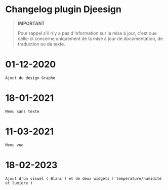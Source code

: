 # Changelog plugin Djeesign

>**IMPORTANT**
>
>Pour rappel s'il n'y a pas d'information sur la mise à jour, c'est que celle-ci concerne uniquement de la mise à jour de documentation, de traduction ou de texte.

# 01-12-2020

    Ajout du design Graphe

# 18-01-2021

    Menu sans texte

# 11-03-2021

    Menu vue

# 18-02-2023

    Ajout d'un visuel ( Blanc ) et de deux widgets ( température/humidité et lumière )